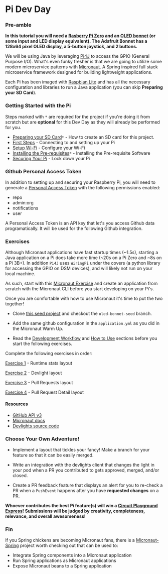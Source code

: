 # Pi Dev Day

### Pre-amble

__In this tutorial you will need a [Rasberry Pi Zero](https://www.raspberrypi.org/products/raspberry-pi-zero-w/) and an [OLED bonnet](https://www.adafruit.com/product/3531) (or some input and LED display equivalent). The Adafruit Bonnet has a 128x64 pixel OLED display, a 5-button joystick, and 2 buttons.__

We will be using Java by leveraging [Pi4J](http://pi4j.com/) to access the GPIO (General Purpose I/O). What's even funky fresher is that we are going to utilize some modern microservice patterns with [Micronaut](http://Micronaut.io/). A Spring inspired full stack microservice framework designed for building lightweight applications.

Each Pi has been imaged with [Raspbian Lite](https://www.raspberrypi.org) and has all the necessary configuration and libraries to run a Java application (you can skip **Preparing your SD Card**).

### Getting Started with the Pi
Steps marked with `*` are required for the project if you're doing it from scratch but are **optional** for this Dev Day as they will already be performed for you.

* [Preparing your SD Card](docs/prepare-sd.md)`*` - How to create an SD card for this project.
* [First Steps](docs/first-steps.md) - Connecting to and setting up your Pi
* [Setup Wi-Fi](docs/wifi.md) - Configure your Wi-Fi
* [Installing the Pre-requisites](docs/prerequisites.md)`*` - Installing the Pre-requisite Software
* [Securing Your Pi](docs/secure-ssh.md) - Lock down your Pi

### Github Personal Access Token

In addition to setting up and securing your Raspberry Pi, you will need to generate a [Personal Access Token](https://github.com/settings/tokens) with the following permissions enabled:
* repo
* admin:org
* notifications
* user

A Personal Access Token is an API key that let's you access Github data programatically. It will be used for the following Github integration.

### Exercises

Although Micronaut applications have fast startup times (~1.5s), starting a Java application on a Pi does take more time (~20s on a Pi Zero and ~8s on a Pi 3B+).
In addition `Pi4J` uses `WiringPi` under the covers (a python library for accessing the GPIO on DSM devices), and will likely not run on your local machine.

As such, start with this [Micronaut Exercise](docs/micronaut-exercise.md) and create an application from scratch with the Micronaut CLI before you start developing on your Pi's.

Once you are comfortable with how to use Micronaut it's time to put the two together!

* Clone [this seed project](https://github.com/jtoplak/pi-naut) and checkout the `oled-bonnet-seed` branch.

* Add the same github configuration in the `application.yml` as you did in the Micronaut Warm Up.

* Read the [Development Workflow](https://github.com/jtoplak/pi-naut/blob/master/docs/workflow.md) and [How to Use](https://github.com/jtoplak/pi-naut/blob/master/docs/how-to-use.md) sections before you start the following exercises.

Complete the following exercises in order:

[Exercise 1](docs/exercise-1.md) - Runtime stats layout

[Exercise 2](docs/exercise-2.md) - Devlight layout

[Exercise 3](docs/exercise-3.md) - Pull Requests layout

[Exercise 4](docs/exercise-4.md) - Pull Request Detail layout

#### Resources

* [GitHub API v3](https://developer.github.com/v3/)
* [Micronaut docs](https://docs.Micronaut.io/latest/guide/index.html)
* [Devlights source code](https://github.com/jtoplak/devlights)

### Choose Your Own Adventure!

* Implement a layout that tickles your fancy! Make a branch for your feature so that it can be easily merged.

* Write an integration with the devlights client that changes the light in your pod when a PR you contributed to gets approved, merged, and/or closed.

* Create a PR feedback feature that displays an alert for you to re-check a PR when a `PushEvent` happens after you have **requested changes** on a PR.

**Whoever contributes the best Pi feature(s) will win a [Circuit Playground Express](https://www.adafruit.com/product/3333)! Submissions will be judged by creativity, completeness, relevance, and overall awesomeness!**

### Fin

If you Spring chickens are becoming Micronaut fans, there is a [Micronaut-Spring](https://github.com/Micronaut-projects/Micronaut-spring) project worth checking out that can be used to:

* Integrate Spring components into a Micronaut application
* Run Spring applications as Micronaut applications
* Expose Micronaut beans to a Spring application
